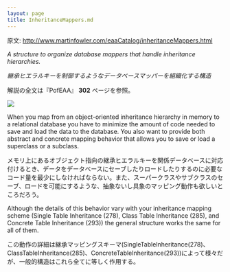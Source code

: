 ```yaml
---
layout: page
title: InheritanceMappers.md
---
```


原文: http://www.martinfowler.com/eaaCatalog/inheritanceMappers.html

*A structure to organize database mappers that handle inheritance hierarchies.*

*継承ヒエラルキーを制御するようなデータベースマッパーを組織化する構造*

解説の全文は『PofEAA』 **302** ページを参照。

![](http://www.martinfowler.com/eaaCatalog/inheritanceMappersSketch.gif)

When you map from an object-oriented inheritance hierarchy in memory to a relational database you have to minimize the amount of code needed to save and load the data to the database. You also want to provide both abstract and concrete mapping behavior that allows you to save or load a superclass or a subclass.

メモリ上にあるオブジェクト指向の継承ヒエラルキーを関係データベースに対応付けるとき、データをデータベースにセーブしたりロードしたりするのに必要なコード量を最少にしなければならない。また、スーパークラスやサブクラスのセーブ、ロードを可能にするような、抽象ないし具象のマッピング動作も欲しいところだろう。

Although the details of this behavior vary with your inheritance mapping scheme (Single Table Inheritance (278), Class Table Inheritance (285), and Concrete Table Inheritance (293)) the general structure works the same for all of them.

この動作の詳細は継承マッピングスキーマ(SingleTableInheritance(278)、ClassTableInheritance(285)、ConcreteTableInheritance(293))によって様々だが、一般的構造はこれら全てに等しく作用する。
